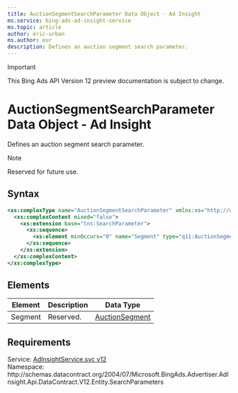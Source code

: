 ```yaml
---
title: AuctionSegmentSearchParameter Data Object - Ad Insight
ms.service: bing-ads-ad-insight-service
ms.topic: article
author: eric-urban
ms.author: eur
description: Defines an auction segment search parameter.
---
```

> [!IMPORTANT]
> This Bing Ads API Version 12 preview documentation is subject to change.

# AuctionSegmentSearchParameter Data Object - Ad Insight
Defines an auction segment search parameter.

> [!NOTE]
> Reserved for future use.

## Syntax
```xml
<xs:complexType name="AuctionSegmentSearchParameter" xmlns:xs="http://www.w3.org/2001/XMLSchema">
  <xs:complexContent mixed="false">
    <xs:extension base="tns:SearchParameter">
      <xs:sequence>
        <xs:element minOccurs="0" name="Segment" type="q11:AuctionSegment" xmlns:q11="http://schemas.datacontract.org/2004/07/Microsoft.BingAds.Advertiser.AdInsight.Api.DataContract.V12.Entity" />
      </xs:sequence>
    </xs:extension>
  </xs:complexContent>
</xs:complexType>
```

## <a name="elements"></a>Elements

|Element|Description|Data Type|
|-----------|---------------|-------------|
|<a name="segment"></a>Segment|Reserved.|[AuctionSegment](auctionsegment.md)|

## Requirements
Service: [AdInsightService.svc v12](https://adinsight.api.bingads.microsoft.com/Api/Advertiser/AdInsight/v11/AdInsightService.svc)  
Namespace: http\://schemas.datacontract.org/2004/07/Microsoft.BingAds.Advertiser.AdInsight.Api.DataContract.V12.Entity.SearchParameters  

